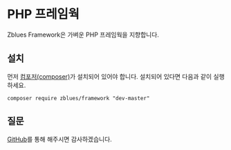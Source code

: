 PHP 프레임웍
============

Zblues Framework은 가벼운 PHP 프레임웍을 지향합니다.

설치
------------

먼저 [컴포저(composer)][1]가 설치되어 있어야 합니다. 
설치되어 있다면 다음과 같이 실행하세요.

    composer require zblues/framework "dev-master"
  
질문
------------

[GitHub][2]를 통해 해주시면 감사하겠습니다.


[1]: http://getcomposer.org/
[2]: https://github.com/zblues/framework/issues/
